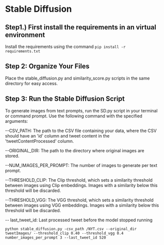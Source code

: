 
# Stable Diffusion

 ## Step1.) First install the requirements in an virtual environment   

 Install the requirements using the command
 ```pip install -r requirements.txt```

## Step 2: Organize Your Files
Place the stable_diffusion.py and similarity_score.py scripts in the same directory for easy access.

## Step 3: Run the Stable Diffusion Script
To generate images from text prompts, run the SD.py script in your terminal or command prompt. Use the following command with the specified arguments:

--CSV_PATH: The path to the CSV file containing your data, where the CSV should have an 'id' column and tweet content in the 'tweetContentProcessed' column.

--ORIGINAL_DIR: The path to the directory where original images are stored.

--NUM_IMAGES_PER_PROMPT: The number of images to generate per text prompt.

--THRESHOLD_CLIP: The Clip threshold, which sets a similarity threshold between images using Clip embeddings. Images with a similarity below this threshold will be discarded.

--THRESHOLD_VGG: The VGG threshold, which sets a similarity threshold between images using VGG embeddings. Images with a similarity below this threshold will be discarded.

-- last_tweet_id: Last processed tweet before the model stopped running

```
python stable_diffusion.py -csv_path /NYT.csv --original_dir tweetImages/ --threshold_clip 0.40 --threshold_vgg 0.4 number_images_per_prompt 3 --last_tweet_id 520
```
